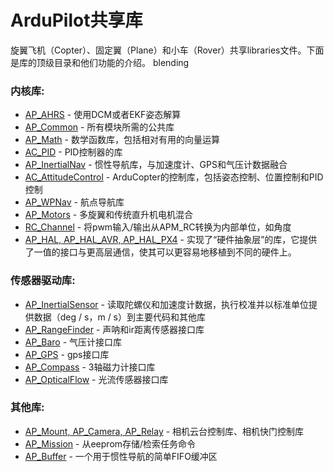 # ArduPilot共享库

旋翼飞机（Copter）、固定翼（Plane）和小车（Rover）共享libraries文件。下面是库的顶级目录和他们功能的介绍。
blending
### 内核库:

* [AP_AHRS](https://github.com/ArduPilot/ardupilot/tree/master/libraries/AP_AHRS) - 使用DCM或者EKF姿态解算
* [AP_Common](https://github.com/ArduPilot/ardupilot/tree/master/libraries/AP_InertialNav) - 所有模块所需的公共库
* [AP_Math](https://github.com/ArduPilot/ardupilot/tree/master/libraries/AP_Math) - 数学函数库，包括相对有用的向量运算
* [AC_PID](https://github.com/ArduPilot/ardupilot/tree/master/libraries/AC_PID) - PID控制器的库
* [AP_InertialNav](https://github.com/ArduPilot/ardupilot/tree/master/libraries/AP_InertialNav) - 惯性导航库，与加速度计、GPS和气压计数据融合
* [AC_AttitudeControl](https://github.com/ArduPilot/ardupilot/tree/master/libraries/AC_AttitudeControl) - ArduCopter的控制库，包括姿态控制、位置控制和PID控制
* [AP_WPNav](https://github.com/ArduPilot/ardupilot/tree/master/libraries/AP_InertialNav) - 航点导航库
* [AP_Motors](https://github.com/ArduPilot/ardupilot/tree/master/libraries/AP_Motors) - 多旋翼和传统直升机电机混合
* [RC_Channel](https://github.com/ArduPilot/ardupilot/tree/master/libraries/RC_Channel) - 将pwm输入/输出从APM_RC转换为内部单位，如角度
* [AP_HAL, AP_HAL_AVR, AP_HAL_PX4](https://github.com/ArduPilot/ardupilot/tree/master/libraries/AP_HAL_AVR) - 实现了“硬件抽象层”的库，它提供了一值的接口与更高层通信，使其可以更容易地移植到不同的硬件上。
    
### 传感器驱动库:

* [AP_InertialSensor](https://github.com/ArduPilot/ardupilot/tree/master/libraries/AP_InertialSensor) - 读取陀螺仪和加速度计数据，执行校准并以标准单位提供数据（deg / s，m / s）到主要代码和其他库
* [AP_RangeFinder](https://github.com/ArduPilot/ardupilot/tree/master/libraries/AP_RangeFinder) - 声呐和ir距离传感器接口库
* [AP_Baro](https://github.com/ArduPilot/ardupilot/tree/master/libraries/AP_Baro) - 气压计接口库
* [AP_GPS](https://github.com/ArduPilot/ardupilot/tree/master/libraries/AP_GPS) - gps接口库
* [AP_Compass](https://github.com/ArduPilot/ardupilot/tree/master/libraries/AP_Compass) - 3轴磁力计接口库
* [AP_OpticalFlow](https://github.com/ArduPilot/ardupilot/tree/master/libraries/AP_OpticalFlow) - 光流传感器接口库

### 其他库:

* [AP_Mount, AP_Camera, AP_Relay](https://github.com/ArduPilot/ardupilot/tree/master/libraries/AP_Camera) - 相机云台控制库、相机快门控制库
* [AP_Mission](https://github.com/ArduPilot/ardupilot/tree/master/libraries/AP_Mission) - 从eeprom存储/检索任务命令
* [AP_Buffer](https://github.com/ArduPilot/ardupilot/tree/master/libraries/AP_Buffer) - 一个用于惯性导航的简单FIFO缓冲区
